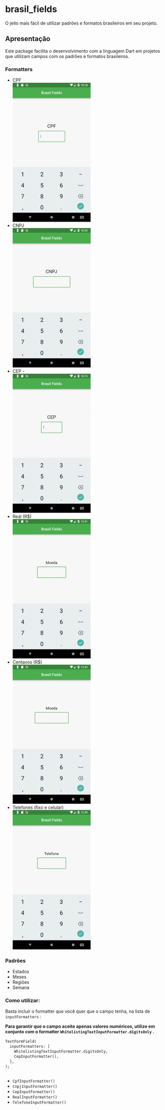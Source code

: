 # brasil_fields

O jeito mais fácil de utilizar padrões e formatos brasileiros em seu projeto.

## Apresentação

Este package facilita o desenvolvimento com a linguagem Dart em projetos que 
utilizam campos com os padrões e formatos brasileiros.

### Formatters 
* CPF 
<br> <img src="img/cpf.gif" width="250" ></img>
* CNPJ 
<br> <img src="img/cnpj.gif" width="250" ></img>
* CEP -
<br> <img src="img/cep.gif" width="250" ></img>
* Real (R$)
<br> <img src="img/moeda.gif" width="250" ></img>
* Centavos (R$)
<br> <img src="img/centavos.gif" width="250" ></img>
* Telefones (fixo e celular)
<br> <img src="img/telefone.gif" width="250" ></img>

### Padrões 
- Estados  
- Meses
- Regiões
- Semana

### Como utilizar:
Basta incluir o formatter que você quer que o campo tenha, na lista de `inputFormatters` :

**Para garantir que o campo aceite apenas valores numéricos, utilize em conjunto com o formatter `WhitelistingTextInputFormatter.digitsOnly` .**

```
TextFormField(
  inputFormatters: [
    WhitelistingTextInputFormatter.digitsOnly,
    CepInputFormatter(),
  ],
);
        
```

* `CpfInputFormatter()`
* `CnpjInputFormatter()`
* `CepInputFormatter()`
* `RealInputFormatter()`
* `TelefoneInputFormatter()`


